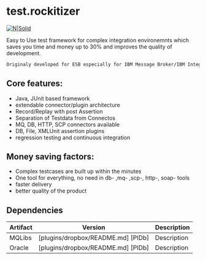 # test.rockitizer

[![N|Solid](http://www.rockit.consulting/images/logo-fixed.png)](http://www.rockit.consulting)

Easy to Use test framework for complex integration environemnts which saves you time and money up to 30% and improves the quality of development.

```sh
Originaly developed for ESB especially for IBM Message Broker/IBM Integration Bus, but can be used for any integration platform. 
```
## Core features: 
  - Java, JUnit based framework
  - extendable connector/plugin architecture
  - Record/Replay with post Assertion
  - Separation of Testdata from Connectos
  - MQ, DB, HTTP, SCP connectors available
  - DB, File, XMLUnit assertion plugins
  - regression testing and continuous integration

## Money saving factors:
  - Complex testcases are built up within the minutes
  - One tool for everything, no need in db- ,mq- ,scp-, http-, soap- tools
  - faster delivery 
  - better quality of the product 


## Dependencies
| Artifact | Version | Description |
| ------ | ------ |------ |
| MQLibs | [plugins/dropbox/README.md] [PlDb] | Description  |
| Oracle | [plugins/dropbox/README.md] [PlDb] | Description  |


